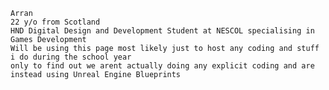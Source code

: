     Arran
    22 y/o from Scotland
    HND Digital Design and Development Student at NESCOL specialising in Games Development
    Will be using this page most likely just to host any coding and stuff i do during the school year 
    only to find out we arent actually doing any explicit coding and are instead using Unreal Engine Blueprints 





<!---
LonneSurvivor/LonneSurvivor is a ✨ special ✨ repository because its `README.md` (this file) appears on your GitHub profile.
You can click the Preview link to take a look at your changes.
--->
